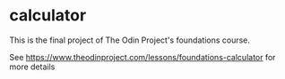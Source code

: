 # calculator

This is the final project of The Odin Project's foundations course.

See https://www.theodinproject.com/lessons/foundations-calculator for more details
